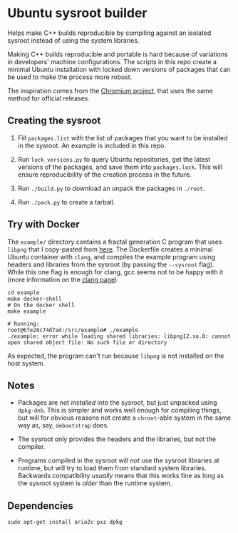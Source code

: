# Ubuntu sysroot builder

Helps make C++ builds reproducible by compiling against an isolated sysroot
instead of using the system libraries.

Making C++ builds reproducible and portable is hard because of variations in
developers' machine configurations. The scripts in this repo create a minimal
Ubuntu installation with locked down versions of packages that can be used to
make the process more robust.

The inspiration comes from the
[Chromium project](https://chromium.googlesource.com/chromium/src/+/lkcr/docs/linux_sysroot.md),
that uses the same method for official releases.

## Creating the sysroot

1. Fill `packages.list` with the list of packages that you want to be installed
   in the sysroot. An example is included in this repo.

2. Run `lock_versions.py` to query Ubuntu repositories, get the latest versions
   of the packages, and save them into `packages.lock`. This will ensure
   reproducibility of the creation process in the future.

3. Run `./build.py` to download an unpack the packages in `./root`.

4. Run `./pack.py` to create a tarball.

## Try with Docker

The `example/` directory contains a fractal generation C program that uses
`libpng` that I copy-pasted from
[here](http://www.labbookpages.co.uk/software/imgProc/libPNG.html). The
Dockerfile creates a minimal Ubuntu container with `clang`, and compiles the
example program using headers and libraries from the sysroot (by passing the
`--sysroot` flag). While this one flag is enough for clang, gcc seems not to
be happy with it (more information on the [clang
page](https://clang.llvm.org/docs/CrossCompilation.html)).

```
cd example
make docker-shell
# On the docker shell
make example

# Running:
root@6fe28c74d7ad:/src/example# ./example 
./example: error while loading shared libraries: libpng12.so.0: cannot open shared object file: No such file or directory
```

As expected, the program can't run because `libpng` is not installed on the
host system.

## Notes

- Packages are not _installed_ into the sysroot, but just unpacked using
`dpkg-deb`. This is simpler and works well enough for compiling things, but will
for obvious reasons not create a `chroot`-able system in the same way as, say,
`debootstrap` does.

- The sysroot only provides the headers and the libraries, but not the compiler.

- Programs compiled in the sysroot will _not_ use the sysroot libraries at
runtime, but will try to load them from standard system libraries. Backwards
compatibility _usually_ means that this works fine as long as the sysroot
system is _older_ than the runtime system.

## Dependencies

```
sudo apt-get install aria2c pxz dpkg
```
